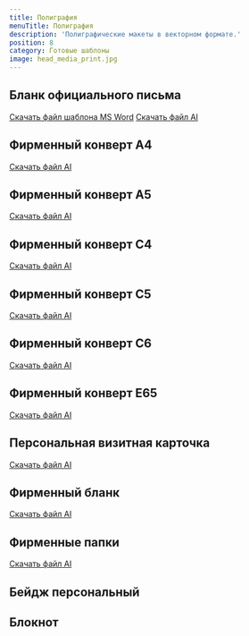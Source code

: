 ```yaml
---
title: Полиграфия
menuTitle: Полиграфия
description: 'Полиграфические макеты в векторном формате.'
position: 8
category: Готовые шаблоны
image: head_media_print.jpg
---
```


## Бланк официального письма

<figure>
  <nuxt-img src="/media/1_blank.jpg" preset="preview"></nuxt-img>
</figure>

<file-download><a href="/download/media/paper.ai">Скачать файл шаблона MS Word</a></file-download>
<file-download><a href="/download/media/paper.ai">Скачать файл AI</a></file-download>

## Фирменный конверт A4

<figure>
  <nuxt-img src="/media/2_envelope_a4.jpg" preset="preview"></nuxt-img>
</figure>

<file-download><a href="/download/media/envelope_a4.ai">Скачать файл AI</a></file-download>

## Фирменный конверт A5

<figure>
  <nuxt-img src="/media/3_envelope_a5.jpg" preset="preview"></nuxt-img>
</figure>

<file-download><a href="/download/media/envelope_a5.ai">Скачать файл AI</a></file-download>

## Фирменный конверт C4

<figure>
  <nuxt-img src="/media/4_envelope_c4.jpg" preset="preview"></nuxt-img>
</figure>

<file-download><a href="/download/media/envelope_c4.ai">Скачать файл AI</a></file-download>

## Фирменный конверт C5

<figure>
  <nuxt-img src="/media/5_envelope_c5.jpg" preset="preview"></nuxt-img>
</figure>

<file-download><a href="/download/media/envelope_c5.ai">Скачать файл AI</a></file-download>

## Фирменный конверт C6

<figure>
  <nuxt-img src="/media/6_envelope_c6.jpg" preset="preview"></nuxt-img>
</figure>

<file-download><a href="/download/media/envelope_c6.ai">Скачать файл AI</a></file-download>

## Фирменный конверт E65

<figure>
  <nuxt-img src="/media/7_envelope_e65.jpg" preset="preview"></nuxt-img>
</figure>

<file-download><a href="/download/media/envelope_e65.ai">Скачать файл AI</a></file-download>

## Персональная визитная карточка

<figure>
  <nuxt-img src="/media/8_business_card.jpg" preset="preview"></nuxt-img>
</figure>

<file-download><a href="/download/media/paper.ai">Скачать файл AI</a></file-download>

## Фирменный бланк

<figure>
  <nuxt-img src="/media/9_paper.jpg" preset="preview"></nuxt-img>
</figure>

<file-download><a href="/download/media/paper.ai">Скачать файл AI</a></file-download>

## Фирменные папки

<figure>
  <nuxt-img src="/media/10_folder.jpg" preset="preview"></nuxt-img>
</figure>

<file-download><a href="/download/media/folder_220x305.ai">Скачать файл AI</a></file-download>

## Бейдж персональный

## Блокнот
